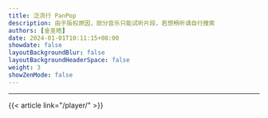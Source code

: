 ```yaml
---
title: 泛流行 PanPop
description: 由于版权原因，部分音乐只能试听片段，若想畅听请自行搜索
authors: [金圣皓]
date: 2024-01-01T10:11:15+08:00
showdate: false
layoutBackgroundBlur: false
layoutBackgroundHeaderSpace: false
weight: 3
showZenMode: false
---
```

<link rel="stylesheet" href="https://cdn.jsdelivr.net/npm/aplayer/dist/APlayer.min.css">
<script src="https://cdn.jsdelivr.net/npm/aplayer/dist/APlayer.min.js"></script>
<script src="https://cdn.jsdelivr.net/npm/meting@2.0.1/dist/Meting.min.js"></script>
<script src="https://cdn.jsdelivr.net/npm/color-thief@2.2.5/js/color-thief.min.js"></script>
<span style="color:#111827">
<meting-js server="netease" type="playlist" id="9177267468" autoplay="true" listFolded="true"></meting-js>
</span><hr/>
{{< article link="/player/" >}}